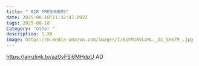 ```yaml
---
title: " AIR FRESHNERS"
date: 2025-08-18T11:32:47.092Z
tags: 2025-08-18
Category: "other "
description: 1.XX
image: https://m.media-amazon.com/images/I/61FMJRVLoML._AC_SX679_.jpg
---
```

https://amzlink.to/az0yFSi6MHdpU   AD
